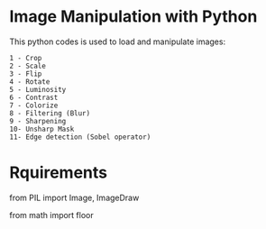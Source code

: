 # Image Manipulation with Python

This python codes is used to load and manipulate images:
  
    1 - Crop
    2 - Scale
    3 - Flip
    4 - Rotate
    5 - Luminosity
    6 - Contrast
    7 - Colorize
    8 - Filtering (Blur)
    9 - Sharpening
    10- Unsharp Mask
    11- Edge detection (Sobel operator)
    
 
# Rquirements

  from PIL import Image, ImageDraw

  from math import floor
